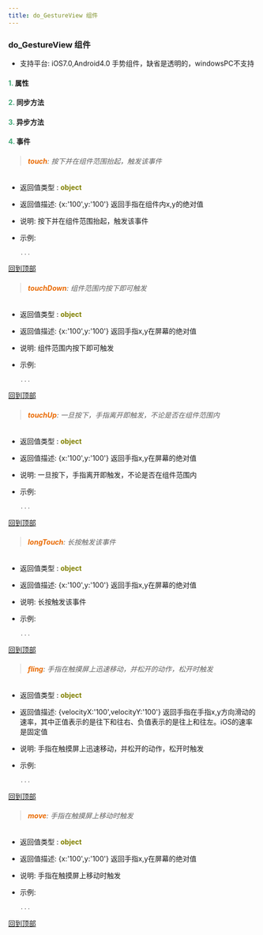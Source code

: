 ```yaml
---
title: do_GestureView 组件
---
```


### do_GestureView 组件

* 支持平台: iOS7.0,Android4.0
手势组件，缺省是透明的，windowsPC不支持

#### <font color ='#40A977'>**1.**</font> 属性

#### <font color ='#40A977'>**2.**</font> 同步方法

#### <font color ='#40A977'>**3.**</font> 异步方法


#### <font color ='#40A977'>**4.**</font> 事件

>###### <font color ='#e96900'>**touch**</font>: 按下并在组件范围抬起，触发该事件

- 返回值类型 : <font color ='#808000'>**object**</font>
- 返回值描述: {x:'100',y:'100'} 返回手指在组件内x,y的绝对值
- 说明: 按下并在组件范围抬起，触发该事件
- 示例:

  ```javascript
  ...

  ```

[回到顶部](#top)

>###### <font color ='#e96900'>**touchDown**</font>: 组件范围内按下即可触发

- 返回值类型 : <font color ='#808000'>**object**</font>
- 返回值描述: {x:'100',y:'100'} 返回手指x,y在屏幕的绝对值
- 说明: 组件范围内按下即可触发
- 示例:

  ```javascript
  ...

  ```

[回到顶部](#top)

>###### <font color ='#e96900'>**touchUp**</font>: 一旦按下，手指离开即触发，不论是否在组件范围内

- 返回值类型 : <font color ='#808000'>**object**</font>
- 返回值描述: {x:'100',y:'100'} 返回手指x,y在屏幕的绝对值
- 说明: 一旦按下，手指离开即触发，不论是否在组件范围内
- 示例:

  ```javascript
  ...

  ```

[回到顶部](#top)

>###### <font color ='#e96900'>**longTouch**</font>: 长按触发该事件

- 返回值类型 : <font color ='#808000'>**object**</font>
- 返回值描述: {x:'100',y:'100'} 返回手指x,y在屏幕的绝对值
- 说明: 长按触发该事件
- 示例:

  ```javascript
  ...

  ```

[回到顶部](#top)

>###### <font color ='#e96900'>**fling**</font>: 手指在触摸屏上迅速移动，并松开的动作，松开时触发

- 返回值类型 : <font color ='#808000'>**object**</font>
- 返回值描述: {velocityX:'100',velocityY:'100'} 返回手指在手指x,y方向滑动的速率，其中正值表示的是往下和往右、负值表示的是往上和往左。iOS的速率是固定值
- 说明: 手指在触摸屏上迅速移动，并松开的动作，松开时触发
- 示例:

  ```javascript
  ...

  ```

[回到顶部](#top)

>###### <font color ='#e96900'>**move**</font>: 手指在触摸屏上移动时触发

- 返回值类型 : <font color ='#808000'>**object**</font>
- 返回值描述: {x:'100',y:'100'} 返回手指x,y在屏幕的绝对值
- 说明: 手指在触摸屏上移动时触发
- 示例:

  ```javascript
  ...

  ```

[回到顶部](#top)



